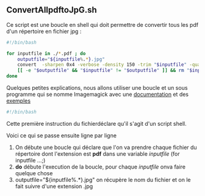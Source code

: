 ## ConvertAllpdftoJpG.sh 

Ce script est une boucle en shell qui doit permettre de convertir tous les pdf d'un répertoire en fichier jpg : 

```bash 
#!/bin/bash

for inputfile in ./*.pdf ; do
    outputfile="${inputfile%.*}.jpg"
    convert  -sharpen 0x4 -verbose -density 150 -trim "$inputfile" -quality 100  -resize 900x900 "$outputfile" &&
    [[ -e "$outputfile" && "$inputfile" != "$outputfile" ]] && rm "$inputfile"
done
```

Quelques petites explications, nous allons utiliser une boucle et un sous programme qui se nomme Imagemagick avec une [documentation](https://imagemagick.org/script/command-line-options.php) et des [exemples](https://legacy.imagemagick.org/Usage/) 


```bash 
#!/bin/bash
```
Cette première instruction du fichierdéclare qu'il s'agit d'un script shell.

Voici ce qui se passe ensuite ligne par ligne 
1. On débute une boucle qui déclare que l'on va prendre chaque fichier du répertoire dont l'extension est **pdf** dans une variable _inputfile_ (for inputfile ...;) 
2. **do** débute l'execution de la boucle, pour chaque _inputfile_ onva faire quelque chose 
3. outputfile="${inputfile%.*}.jpg"  on récupère le nom du fichier et on le fait suivre d'une extension .jpg 

